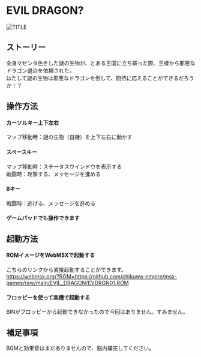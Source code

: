 # EVIL DRAGON?

![TITLE](https://user-images.githubusercontent.com/124578804/218241515-641d6b10-e941-47e8-ba8e-4ac40f4f00d1.png)

## ストーリー
全身マゼンタ色をした謎の生物が、とある王国に立ち寄った際、王様から邪悪なドラゴン退治を依頼された。<br>
はたして謎の生物は邪悪なドラゴンを倒して、期待に応えることができるだろうか！？

## 操作方法
#### カーソルキー上下左右
マップ移動時：謎の生物（自機）を上下左右に動かす
#### スペースキー
マップ移動時：ステータスウインドウを表示する<br>
戦闘時：攻撃する、メッセージを進める
#### Bキー
戦闘時：逃げる、メッセージを進める
#### ゲームパッドでも操作できます


## 起動方法
#### ROMイメージをWebMSXで起動する
こちらのリンクから直接起動することができます。<br>
https://webmsx.org/?ROM=https://github.com/chikuwa-empire/msx-games/raw/main/EVIL_DRAGON/EVDRGN01.ROM
#### フロッピーを使って実機で起動する
BINがフロッピーから起動できなかったので今回はありません。すみません。

## 補足事項
BGMと効果音はまだありませんので、脳内補完してください。
